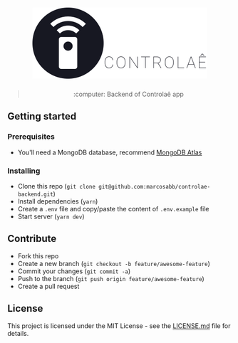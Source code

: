 <h1 align="center">
  <img src=".github/controlae.svg" alt="Controlaê">
</h1>

<blockquote align="center">:computer: Backend of Controlaê app</blockquote>

## Getting started

### Prerequisites

- You'll need a MongoDB database, recommend [MongoDB Atlas](https://www.mongodb.com/cloud/atlas)

### Installing

- Clone this repo (`git clone git@github.com:marcosabb/controlae-backend.git`)
- Install dependencies (`yarn`)
- Create a `.env` file and copy/paste the content of `.env.example` file
- Start server (`yarn dev`)

## Contribute

- Fork this repo
- Create a new branch (`git checkout -b feature/awesome-feature`)
- Commit your changes (`git commit -a`)
- Push to the branch (`git push origin feature/awesome-feature`)
- Create a pull request

## License

This project is licensed under the MIT License - see the [LICENSE.md](LICENSE.md) file for details.
